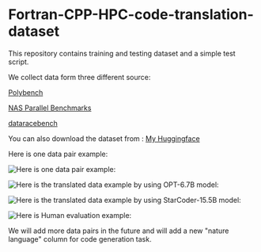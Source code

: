 # Fortran-CPP-HPC-code-translation-dataset

This repository contains training and testing dataset and a simple test script.

We collect data form three different source: 

[Polybench](https://web.cse.ohio-state.edu/~pouchet.2/software/polybench/)

[NAS Parallel Benchmarks](https://www.nas.nasa.gov/software/npb.html)

[dataracebench](https://github.com/LLNL/dataracebench)

You can also download the dataset from : [My Huggingface](https://huggingface.co/datasets/Bin12345/HPC_Fortran_CPP)

Here is one data pair example:

![Here is one data pair example:](https://github.com/bin123apple/OpenMP-Fortran-CPP-Translation/blob/main/Figures/Data%20Pair%20Example.png)

![Here is the translated data example by using OPT-6.7B model:](https://github.com/bin123apple/OpenMP-Fortran-CPP-Translation/blob/main/Figures/OPT_6.7.png)

![Here is the translated data example by using StarCoder-15.5B model:](https://github.com/bin123apple/OpenMP-Fortran-CPP-Translation/blob/main/Figures/StarCoder.png)

![Here is Human evaluation example:](https://github.com/bin123apple/OpenMP-Fortran-CPP-Translation/blob/main/Figures/Human%20evaluation.png)

We will add more data pairs in the future and will add a new "nature language" column for code generation task.